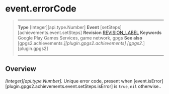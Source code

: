 # event.errorCode

> --------------------- ------------------------------------------------------------------------------------------
> __Type__              [Integer][api.type.Number]
> __Event__             [setSteps][achievements.event.setSteps]
> __Revision__          [REVISION_LABEL](REVISION_URL)
> __Keywords__          Google Play Games Services, game network, gpgs
> __See also__          [gpgs2.achievements.*][plugin.gpgs2.achievements]
>                       [gpgs2.*][plugin.gpgs2]
> --------------------- ------------------------------------------------------------------------------------------

## Overview

_[Integer][api.type.Number]._ Unique error code, present when [event.isError][plugin.gpgs2.achievements.event.setSteps.isError] is `true`, `nil` otherwise..